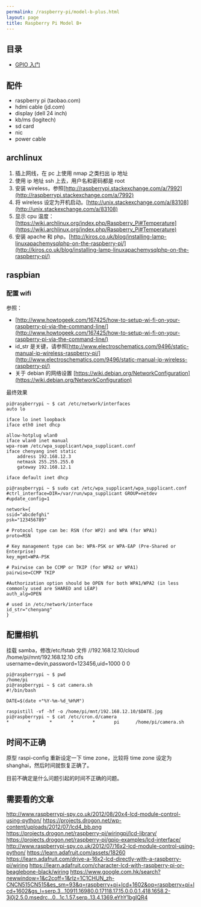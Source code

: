 ```yaml
---
permalink: /raspberry-pi/model-b-plus.html
layout: page
title: Raspberry Pi Model B+
---
```


## 目录

- [GPIO 入门](rpi_gpio)

## 配件

- raspberry pi (taobao.com)
- hdmi cable (jd.com)
- display (dell 24 inch)
- kb/ms (logitech)
- sd card
- nic
- power cable

## archlinux

1. 插上网线，在 pc 上使用 nmap 之类扫出 ip 地址
2. 使用 ip 地址 ssh 上去，用户名和密码都是 root
3. 安装 wireless，参照[http://raspberrypi.stackexchange.com/a/7992](http://raspberrypi.stackexchange.com/a/7992)
4. 将 wireless 设定为开机启动。[http://unix.stackexchange.com/a/83108](http://unix.stackexchange.com/a/83108)
5. 显示 cpu 温度：[https://wiki.archlinux.org/index.php/Raspberry_Pi#Temperature](https://wiki.archlinux.org/index.php/Raspberry_Pi#Temperature)
6. 安装 apache 和 php。[http://kiros.co.uk/blog/installing-lamp-linuxapachemysqlphp-on-the-raspberry-pi/](http://kiros.co.uk/blog/installing-lamp-linuxapachemysqlphp-on-the-raspberry-pi/)

## raspbian

### 配置 wifi

参照：

- [http://www.howtogeek.com/167425/how-to-setup-wi-fi-on-your-raspberry-pi-via-the-command-line/](http://www.howtogeek.com/167425/how-to-setup-wi-fi-on-your-raspberry-pi-via-the-command-line/)
- id_str 是关键，请参照[http://www.electroschematics.com/9496/static-manual-ip-wireless-raspberry-pi/](http://www.electroschematics.com/9496/static-manual-ip-wireless-raspberry-pi/)
- 关于 debian 的网络设置 [https://wiki.debian.org/NetworkConfiguration](https://wiki.debian.org/NetworkConfiguration)

最终效果

    pi@raspberrypi ~ $ cat /etc/network/interfaces
    auto lo

    iface lo inet loopback
    iface eth0 inet dhcp

    allow-hotplug wlan0
    iface wlan0 inet manual
    wpa-roam /etc/wpa_supplicant/wpa_supplicant.conf
    iface chenyang inet static
        address 192.168.12.3
        netmask 255.255.255.0
        gateway 192.168.12.1

    iface default inet dhcp

    pi@raspberrypi ~ $ sudo cat /etc/wpa_supplicant/wpa_supplicant.conf
    #ctrl_interface=DIR=/var/run/wpa_supplicant GROUP=netdev
    #update_config=1

    network={
    ssid="abcdefghi"
    psk="123456789"

    # Protocol type can be: RSN (for WP2) and WPA (for WPA1)
    proto=RSN

    # Key management type can be: WPA-PSK or WPA-EAP (Pre-Shared or Enterprise)
    key_mgmt=WPA-PSK

    # Pairwise can be CCMP or TKIP (for WPA2 or WPA1)
    pairwise=CCMP TKIP

    #Authorization option should be OPEN for both WPA1/WPA2 (in less commonly used are SHARED and LEAP)
    auth_alg=OPEN

    # used in /etc/network/interface
    id_str="chenyang"
    }

## 配置相机

挂载 samba，修改/etc/fstab 文件
//192.168.12.10/cloud /home/pi/mnt/192.168.12.10 cifs username=devin,password=123456,uid=1000 0 0

    pi@raspberrypi ~ $ pwd
    /home/pi
    pi@raspberrypi ~ $ cat camera.sh
    #!/bin/bash

    DATE=$(date +"%Y-%m-%d_%H%M")

    raspistill -vf -hf -o /home/pi/mnt/192.168.12.10/$DATE.jpg
    pi@raspberrypi ~ $ cat /etc/cron.d/camera
    *       *       *       *       *       pi      /home/pi/camera.sh

## 时间不正确

原型 raspi-config 重新设定一下 time zone，比较将 time zone 设定为 shanghai，然后时间就恢复正确了。

目前不确定是什么问题引起的时间不正确的问题。

## 需要看的文章

http://www.raspberrypi-spy.co.uk/2012/08/20x4-lcd-module-control-using-python/
https://projects.drogon.net/wp-content/uploads/2012/07/lcd4_bb.png
https://projects.drogon.net/raspberry-pi/wiringpi/lcd-library/
https://projects.drogon.net/raspberry-pi/gpio-examples/lcd-interface/
http://www.raspberrypi-spy.co.uk/2012/07/16x2-lcd-module-control-using-python/
https://learn.adafruit.com/assets/18260
https://learn.adafruit.com/drive-a-16x2-lcd-directly-with-a-raspberry-pi/wiring
https://learn.adafruit.com/character-lcd-with-raspberry-pi-or-beaglebone-black/wiring
https://www.google.com.hk/search?newwindow=1&c2coff=1&rlz=1C1CHUN_zh-CNCN515CN515&es_sm=93&q=raspberry+pi+lcd+1602&oq=raspberry+pi+lcd+1602&gs_l=serp.3...10911.16980.0.17118.17.15.0.0.0.1.418.1658.2-3j0j2.5.0.msedrc...0...1c.1.57.serp..13.4.1369.eYhY1bgIQR4
